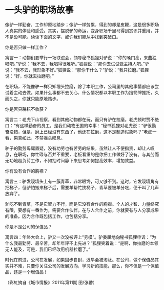 # 一头驴的职场故事

像驴一样勤奋，工作却原地踏步；像驴一样劳累，得到的却是皮鞭，这是很多职场人真实的体验和感受。其实，摆脱驴的命运，变身职场千里马得到赏识并重用，并不是没可能。读读下面的文字，或许我们能从中找到突破口。 

你是否只做一样工作？ 

寓言一：动物们要举行一场联谊会，领导秘书狐狸对驴说：“你的嗓门高，来曲独唱吧。”驴说：“我不去，我唱得很难听。”狐狸说：“那你去试试做主持人吧。”驴说：“我不去，我形象不好。”狐狸说：“那你干什么？”驴说：“我只拉磨。”狐狸说：“好，你就去拉磨吧。” 

在职场，不能像驴一样只知埋头拉磨，除了本职工作，公司里的其他事情都应该尝试着主动去做。如果什么事都不去关心，什么情况都以本职工作为挡箭牌推托，久而久之，你就只能原地踏步。 

你是否只耕耘不收获？ 

寓言二：老虎下山视察，看到其他动物都在玩，而只有驴在拉磨。老虎顿时赞不绝口：“有这样勤奋的员工，是我们动物王国的幸事！”秘书狐狸对老虎说：“驴很勤奋没错，但是，磨上已经没有东西了，他还在拉磨，这不是制造假象吗？”老虎一看，果真如此，不禁摇头叹息。 

驴子的勤劳毋庸置疑，没有功劳也有苦劳的结果，虽然让人不便指责，却让人叹息，在职场，你忙碌与否并不重要，老板看重的是你把工作做好了没有。与其劳而无功地超负荷工作，不如抽时间静下来思考如何提高效率，增加效益。 

你有没有合作的胸襟？ 

寓言三：驴发现墙头上有一簇青草，非常眼馋，可又够不到。这时，它发现墙角有把梯子，但驴怕搬来梯子后，需要羊帮忙扶梯子，青草要被羊分吃，便干叫了几声放弃了。 

驴吃不到青草，不是它智力不行，而是它没有合作的胸襟。个人的才智、力量终究有限，要想有一番作为，需要合作伙伴。在与人合作之前，你就要有与人分享成果的准备。因为合作既包括工作，也包括分享。 

你是不是公司的保值品？ 

寓言四：年终大会上，驴又一次没被评上“劳模”。驴委屈地向秘书狐狸申诉：“为什么我最勤劳、最辛苦，却年年评不上先进？”狐狸笑着说：“是啊，你拉磨的本领无人能及，可是，我们已经改用机器拉磨了。” 

时代在前进，公司在发展，如果固步自封，迟早会被淘汰。在公司，做个保值品其实并不难，只要你关注公司的发展方向，学习新的技能，那么，你不但是一个保值品，还是一个增值品！ 

（彩虹摘自《城市情报》2011年第11期 图/张翀）